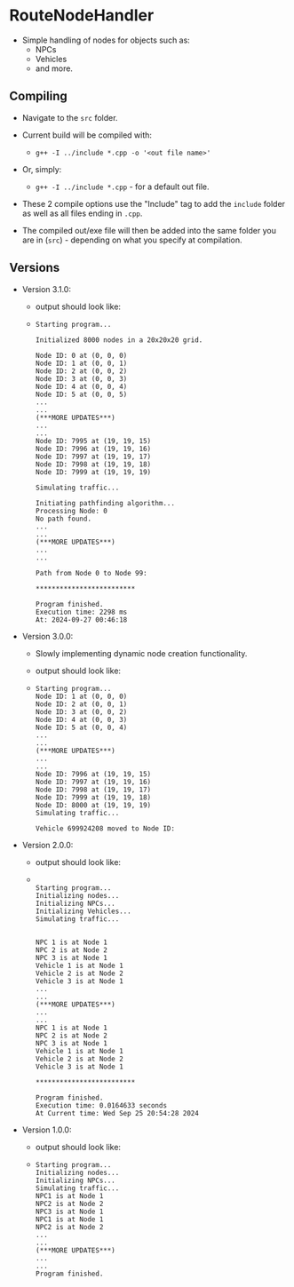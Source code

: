 # RouteNodeHandler

- Simple handling of nodes for objects such as:
    - NPCs
    - Vehicles
    - and more.

## Compiling

- Navigate to the `src` folder.

- Current build will be compiled with:
    - `g++ -I ../include *.cpp -o '<out file name>'`
- Or, simply:
    - `g++ -I ../include *.cpp` - for a default out file.

- These 2 compile options use the "Include" tag to add the `include` folder as well as all files ending in `.cpp`.

- The compiled out/exe file will then be added into the same folder you are in (`src`) - depending on what you specify at compilation.

## Versions

- Version 3.1.0:
    - output should look like:

    -   ````
        Starting program...

        Initialized 8000 nodes in a 20x20x20 grid.

        Node ID: 0 at (0, 0, 0)
        Node ID: 1 at (0, 0, 1)
        Node ID: 2 at (0, 0, 2)
        Node ID: 3 at (0, 0, 3)
        Node ID: 4 at (0, 0, 4)
        Node ID: 5 at (0, 0, 5)
        ...
        ...
        (***MORE UPDATES***)
        ...
        ...
        Node ID: 7995 at (19, 19, 15)
        Node ID: 7996 at (19, 19, 16)
        Node ID: 7997 at (19, 19, 17)
        Node ID: 7998 at (19, 19, 18)
        Node ID: 7999 at (19, 19, 19)

        Simulating traffic...

        Initiating pathfinding algorithm...
        Processing Node: 0
        No path found.
        ...
        ...
        (***MORE UPDATES***)
        ...
        ...

        Path from Node 0 to Node 99:

        *************************

        Program finished.
        Execution time: 2298 ms
        At: 2024-09-27 00:46:18

        ````

- Version 3.0.0:
    - Slowly implementing dynamic node creation functionality.
    - output should look like:

    -   ````
        Starting program...
        Node ID: 1 at (0, 0, 0)
        Node ID: 2 at (0, 0, 1)
        Node ID: 3 at (0, 0, 2)
        Node ID: 4 at (0, 0, 3)
        Node ID: 5 at (0, 0, 4)
        ...
        ...
        (***MORE UPDATES***)
        ...
        ...
        Node ID: 7996 at (19, 19, 15)
        Node ID: 7997 at (19, 19, 16)
        Node ID: 7998 at (19, 19, 17)
        Node ID: 7999 at (19, 19, 18)
        Node ID: 8000 at (19, 19, 19)
        Simulating traffic...

        Vehicle 699924208 moved to Node ID:

        ````

- Version 2.0.0:
    - output should look like:

    -   ````
    
        Starting program...
        Initializing nodes...
        Initializing NPCs...
        Initializing Vehicles...
        Simulating traffic...


        NPC 1 is at Node 1
        NPC 2 is at Node 2
        NPC 3 is at Node 1
        Vehicle 1 is at Node 1
        Vehicle 2 is at Node 2
        Vehicle 3 is at Node 1
        ...
        ...
        (***MORE UPDATES***)
        ...
        ...
        NPC 1 is at Node 1
        NPC 2 is at Node 2
        NPC 3 is at Node 1
        Vehicle 1 is at Node 1
        Vehicle 2 is at Node 2
        Vehicle 3 is at Node 1

        *************************

        Program finished.
        Execution time: 0.0164633 seconds
        At Current time: Wed Sep 25 20:54:28 2024

        ````

- Version 1.0.0:
    - output should look like:

    -   ````
        Starting program...
        Initializing nodes...
        Initializing NPCs...
        Simulating traffic...
        NPC1 is at Node 1
        NPC2 is at Node 2
        NPC3 is at Node 1
        NPC1 is at Node 1
        NPC2 is at Node 2
        ...
        ...
        (***MORE UPDATES***)
        ...
        ...
        Program finished.
        ````
